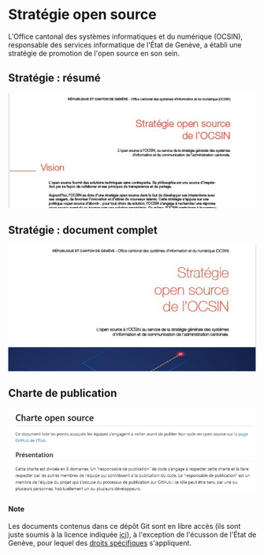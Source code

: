 # Stratégie open source

L'Office cantonal des systèmes informatiques et du numérique (OCSIN),
responsable des services informatique de l'État de Genève,
a établi une stratégie de promotion de l'open source en son sein.

## Stratégie : résumé

[![](./images/resume.jpg)](./resume_strategie_open_source_v05.pdf)

## Stratégie : document complet

[![](./images/strategie.jpg)](./strategie_open_source_v09.pdf)

## Charte de publication

[![](./images/charte.jpg)](./charte_open_source.md)

#### Note
Les documents contenus dans ce dépôt Git sont en libre accès
(ils sont juste soumis à la licence indiquée
[ici](./LICENSE.md)),
à l'exception de l'écusson de l'État de Genève, pour lequel des
[droits spécifiques](https://www.ge.ch/document/armoiries-republique-du-canton-geneve)
s'appliquent.
